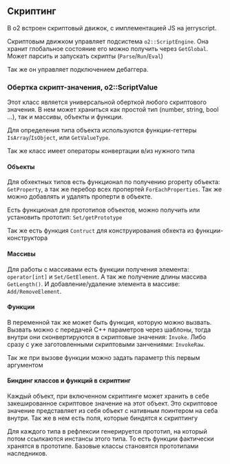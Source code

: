 ## Скриптинг
В о2 встроен скриптовый движок, с имплементацией JS на jerryscript.

Скриптовым движком управляет подсистема `o2::ScriptEngine`. Она хранит глобальное состояние его можно получить через `GetGlobal`. Может парсить и запускать скрипты (`Parse`/`Run`/`Eval`)

Так же он управляет подключением дебаггера.

### Обертка скрипт-значения, o2::ScriptValue
Этот класс является универсальной оберткой любого скриптового значения. В нем может храниться как простой тип (number, string, bool ...), так и массивы, объекты и функции.

Для определения типа объекта используются функции-геттеры `IsArray`/`IsObject`, или `GetValueType`.

Так же класс имеет операторы конвертации в/из нужного типа

#### Объекты
Для обхектных типов есть функционал по получению property объекта: `GetProperty`, а так же перебор всех пропертей `ForEachProperties`. Так же можно добавлять и удалять проперти в объекте.

Есть функционал для прототипов объектов, можно получить или установить прототип: `Set/getPrototype`

Так же есть функция `Contruct` для конструирования обхекта из функции-конструктора

#### Массивы
Для работы с массивами есть функции получения элемента: `operator[int]` и `Set/GetElement`. А так же получение длины массива `GetLength()`. И добавление/удаление элемента в массиве: `Add/RemoveElement`.

#### Функции
В переменной так же может быть функция, которую можно вызвать. Вызвать можно с передачей С++ параметров через шаблоны, тогда внутри они сконвертируются в скриптовые значения: `Invoke`. Либо сразу с уже заготовленными скриптовыми занчениями: `InvokeRaw`.

Так же при вызове функции можно задать параметр this первым аргументом

#### Биндинг классов и функций в скриптинг
Каждый объект, при включенном скриптинге может хранить в себе закешированное скриптовое значение на этот объект. Это скриптовое значение представляет из себя объект с нативным поинтером на себа внутри. Так же в нем есть поля, которые биндятся к скриптингу

Для каждого типа в рефлексии генерируется прототип, на который потом ссылкаются инстансы этого типа. То есть функции фактически хранятся в прототипе. Базовые классы становятся прототипами наследников.
